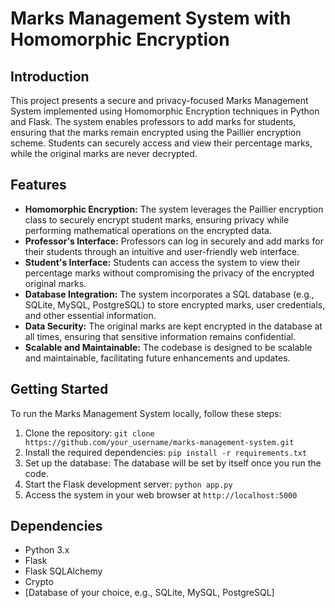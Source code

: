# Marks Management System with Homomorphic Encryption

## Introduction

This project presents a secure and privacy-focused Marks Management System implemented using Homomorphic Encryption techniques in Python and Flask. The system enables professors to add marks for students, ensuring that the marks remain encrypted using the Paillier encryption scheme. Students can securely access and view their percentage marks, while the original marks are never decrypted.

## Features

- **Homomorphic Encryption:** The system leverages the Paillier encryption class to securely encrypt student marks, ensuring privacy while performing mathematical operations on the encrypted data.
- **Professor's Interface:** Professors can log in securely and add marks for their students through an intuitive and user-friendly web interface.
- **Student's Interface:** Students can access the system to view their percentage marks without compromising the privacy of the encrypted original marks.
- **Database Integration:** The system incorporates a SQL database (e.g., SQLite, MySQL, PostgreSQL) to store encrypted marks, user credentials, and other essential information.
- **Data Security:** The original marks are kept encrypted in the database at all times, ensuring that sensitive information remains confidential.
- **Scalable and Maintainable:** The codebase is designed to be scalable and maintainable, facilitating future enhancements and updates.

## Getting Started

To run the Marks Management System locally, follow these steps:

1. Clone the repository: `git clone https://github.com/your_username/marks-management-system.git`
2. Install the required dependencies: `pip install -r requirements.txt`
3. Set up the database: The database will be set by itself once you run the code.
4. Start the Flask development server: `python app.py`
5. Access the system in your web browser at `http://localhost:5000`

## Dependencies

- Python 3.x
- Flask
- Flask SQLAlchemy
- Crypto
- [Database of your choice, e.g., SQLite, MySQL, PostgreSQL]

